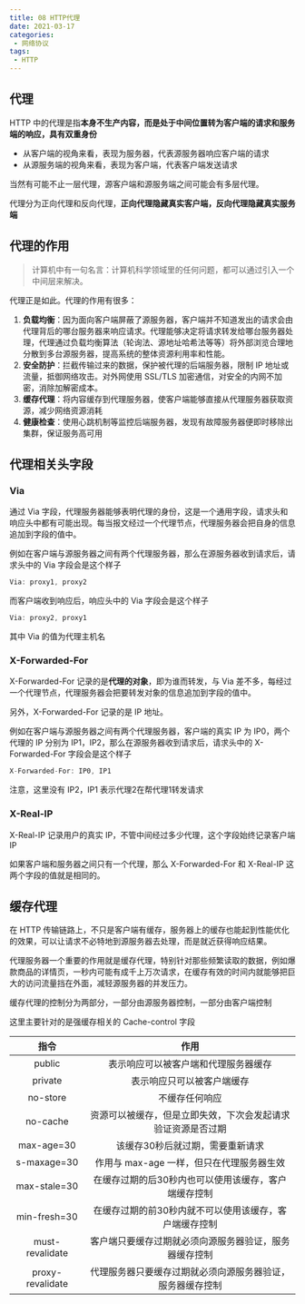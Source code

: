 ```yaml
---
title: 08 HTTP代理
date: 2021-03-17
categories:
 - 网络协议
tags:
 - HTTP
---
```




## 代理

HTTP 中的代理是指**本身不生产内容，而是处于中间位置转为客户端的请求和服务端的响应，具有双重身份**

+ 从客户端的视角来看，表现为服务器，代表源服务器响应客户端的请求
+ 从源服务端的视角来看，表现为客户端，代表客户端发送请求

当然有可能不止一层代理，源客户端和源服务端之间可能会有多层代理。

代理分为正向代理和反向代理，**正向代理隐藏真实客户端，反向代理隐藏真实服务端**



## 代理的作用

>  计算机中有一句名言：计算机科学领域里的任何问题，都可以通过引入一个中间层来解决。

代理正是如此。代理的作用有很多：

1. **负载均衡**：因为面向客户端屏蔽了源服务器，客户端并不知道发出的请求会由代理背后的哪台服务器来响应请求。代理能够决定将请求转发给哪台服务器处理，代理通过负载均衡算法（轮询法、源地址哈希法等等）将外部浏览合理地分散到多台源服务器，提高系统的整体资源利用率和性能。
2. **安全防护**：拦截传输过来的数据，保护被代理的后端服务器，限制 IP 地址或流量，抵御网络攻击。对外网使用 SSL/TLS 加密通信，对安全的内网不加密，消除加解密成本。
3. **缓存代理**：将内容缓存到代理服务器，使客户端能够直接从代理服务器获取资源，减少网络资源消耗
4. **健康检查**：使用心跳机制等监控后端服务器，发现有故障服务器便即时移除出集群，保证服务高可用



## 代理相关头字段

### Via

通过 Via 字段，代理服务器能够表明代理的身份，这是一个通用字段，请求头和响应头中都有可能出现。每当报文经过一个代理节点，代理服务器会把自身的信息追加到字段的值中。

例如在客户端与源服务器之间有两个代理服务器，那么在源服务器收到请求后，请求头中的 Via 字段会是这个样子

```js
Via: proxy1, proxy2
```

而客户端收到响应后，响应头中的 Via 字段会是这个样子

```js
Via: proxy2, proxy1
```

其中 Via 的值为代理主机名



### X-Forwarded-For

X-Forwarded-For 记录的是**代理的对象**，即为谁而转发，与 Via 差不多，每经过一个代理节点，代理服务器会把要转发对象的信息追加到字段的值中。

另外，X-Forwarded-For 记录的是 IP 地址。

例如在客户端与源服务器之间有两个代理服务器，客户端的真实 IP 为 IP0，两个代理的 IP 分别为 IP1，IP2，那么在源服务器收到请求后，请求头中的 X-Forwarded-For 字段会是这个样子

```js
X-Forwarded-For: IP0, IP1
```

注意，这里没有 IP2，IP1 表示代理2在帮代理1转发请求



### X-Real-IP

X-Real-IP 记录用户的真实 IP，不管中间经过多少代理，这个字段始终记录客户端 IP

如果客户端和服务器之间只有一个代理，那么 X-Forwarded-For 和 X-Real-IP 这两个字段的值就是相同的。



## 缓存代理

在 HTTP 传输链路上，不只是客户端有缓存，服务器上的缓存也能起到性能优化的效果，可以让请求不必特地到源服务器去处理，而是就近获得响应结果。

代理服务器一个重要的作用就是缓存代理，特别针对那些频繁读取的数据，例如爆款商品的详情页，一秒内可能有成千上万次请求，在缓存有效的时间内就能够把巨大的访问流量挡在外面，减轻源服务器的并发压力。

缓存代理的控制分为两部分，一部分由源服务器控制，一部分由客户端控制

这里主要针对的是强缓存相关的 Cache-control 字段

|       指令       |                             作用                             |
| :--------------: | :----------------------------------------------------------: |
|      public      |             表示响应可以被客户端和代理服务器缓存             |
|     private      |                  表示响应只可以被客户端缓存                  |
|     no-store     |                        不缓存任何响应                        |
|     no-cache     | 资源可以被缓存，但是立即失效，下次会发起请求验证资源是否过期 |
|    max-age=30    |               该缓存30秒后就过期，需要重新请求               |
|   s-maxage=30    |          作用与 max-age 一样，但只在代理服务器生效           |
|   max-stale=30   |     在缓存过期的后30秒内也可以使用该缓存，客户端缓存控制     |
|   min-fresh=30   |    在缓存过期的前30秒内就不可以使用该缓存，客户端缓存控制    |
| must-revalidate  |    客户端只要缓存过期就必须向源服务器验证，服务器缓存控制    |
| proxy-revalidate |  代理服务器只要缓存过期就必须向源服务器验证，服务器缓存控制  |

